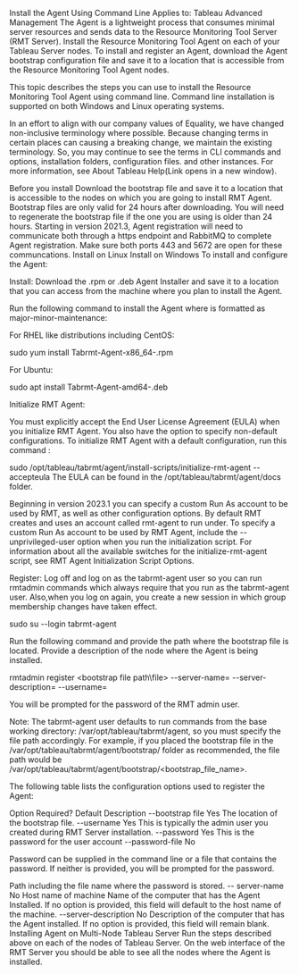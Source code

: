 Install the Agent Using Command Line
Applies to: Tableau Advanced Management
The Agent is a lightweight process that consumes minimal server resources and sends data to the Resource Monitoring Tool Server (RMT Server). Install the Resource Monitoring Tool Agent on each of your Tableau Server nodes. To install and register an Agent, download the Agent bootstrap configuration file and save it to a location that is accessible from the Resource Monitoring Tool Agent nodes.

This topic describes the steps you can use to install the Resource Monitoring Tool Agent using command line. Command line installation is supported on both Windows and Linux operating systems.

In an effort to align with our company values of Equality, we have changed non-inclusive terminology where possible. Because changing terms in certain places can causing a breaking change, we maintain the existing terminology. So, you may continue to see the terms in CLI commands and options, installation folders, configuration files. and other instances. For more information, see About Tableau Help(Link opens in a new window).

Before you install
Download the bootstrap file and save it to a location that is accessible to the nodes on which you are going to install RMT Agent. Bootstrap files are only valid for 24 hours after downloading.  You will need to regenerate the bootstrap file if the one you are using is older than 24 hours.
Starting in version 2021.3, Agent registration will need to communicate both through a https endpoint and RabbitMQ to complete Agent registration. Make sure both ports 443 and 5672 are open for these communcations.
Install on Linux
Install on Windows
To install and configure the Agent:

Install:
Download the .rpm or .deb Agent Installer and save it to a location that you can access from the machine where you plan to install the Agent.

Run the following command to install the Agent where <version> is formatted as major-minor-maintenance:

For RHEL like distributions including CentOS:

sudo yum install Tabrmt-Agent-x86_64-<version>.rpm

For Ubuntu:

sudo apt install Tabrmt-Agent-amd64-<version>.deb

Initialize RMT Agent:

You must explicitly accept the End User License Agreement (EULA) when you initialize RMT Agent. You also have the option to specify non-default configurations. To initialize RMT Agent with a default configuration, run this command :

sudo /opt/tableau/tabrmt/agent/install-scripts/initialize-rmt-agent --accepteula
The EULA can be found in the /opt/tableau/tabrmt/agent/docs folder.

Beginning in version 2023.1 you can specify a custom Run As account to be used by RMT, as well as other configuration options. By default RMT creates and uses an account called rmt-agent to run under. To specify a custom Run As account to be used by RMT Agent, include the --unprivileged-user option when you run the initialization script. For information about all the available switches for the initialize-rmt-agent script, see RMT Agent Initialization Script Options.

Register:
Log off and log on as the tabrmt-agent user so you can run rmtadmin commands which always require that you run as the tabrmt-agent user. Also,when you log on again, you create a new session in which group membership changes have taken effect.

sudo su --login tabrmt-agent

Run the following command and provide the path where the bootstrap file is located. Provide a description of the node where the Agent is being installed.

rmtadmin register <bootstrap file path\file> --server-name=<Friendly name of machine> --server-description=<server description> --username=<name of the RMT admin user>

You will be prompted for the password of the RMT admin user.

Note: The tabrmt-agent user defaults to run commands from the base working directory: /var/opt/tableau/tabrmt/agent, so you must specify the file path accordingly. For example, if you placed the bootstrap file in the /var/opt/tableau/tabrmt/agent/bootstrap/ folder as recommended, the file path would be /var/opt/tableau/tabrmt/agent/bootstrap/<bootstrap_file_name>.

The following table lists the configuration options used to register the Agent:

Option	Required?	Default	Description
--bootstrap file	Yes	<none>	The location of the bootstrap file.
--username	Yes	<none>	This is typically the admin user you created during RMT Server installation.
--password	Yes	<none>	This is the password for the user account
--password-file	
No

Password can be supplied in the command line or a file that contains the password. If neither is provided, you will be prompted for the password.

<none>	Path including the file name where the password is stored.
-- server-name	No	Host name of machine	Name of the computer that has the Agent Installed. If no option is provided, this field will default to the host name of the machine.
--server-description	No	<none>	Description of the computer that has the Agent installed. If no option is provided, this field will remain blank.
Installing Agent on Multi-Node Tableau Server
Run the steps described above on each of the nodes of Tableau Server. On the web interface of the RMT Server you should be able to see all the nodes where the Agent is installed.

